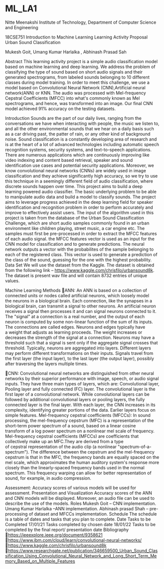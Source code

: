 # ML_LA1
Nitte Meenakshi Institute of Technology,
Department of Computer Science and Engineering

18CSE751 Introduction to Machine Learning Learning Activity Proposal
Urban Sound Classification

Mukesh Goit, Umang Kumar Harlalka , Abhinash Prasad Sah

Abstract
This learning activity project is a simple audio classification model based on machine learning and deep learning. We address the problem of classifying the type of sound based on short audio signals and their generated spectrograms, from labeled sounds belonging to 10 different classes during model training. In order to meet this challenge, we use a model based on Convolutional Neural Network (CNN),Artificial neural network(ANN) or KNN. The audio was processed with Mel-frequency Cepstral Coefficients (MFCC) into what's commonly known as Mel spectrograms, and hence, was transformed into an image. Our final CNN model achieved 91% accuracy on the testing datasets.

Introduction
Sounds are the part of our daily lives, ranging from the conversations we have when interacting with people, the music we listen to, and all the other environmental sounds that we hear on a daily basis such as a car driving past, the patter of rain, or any other kind of background noise. Sound classification is a constantly developing area of research and is at the heart of a lot of advanced technologies including automatic speech recognition systems, security systems, and text-to-speech applications. There are numerous applications which are continuously improving like video indexing and content based retrieval, speaker and sound identification use cases and potential security applications. Moreover, we know convolutional neural networks (CNNs) are widely used in image classification and they achieve significantly high accuracy, so we try to use this technique in a seemingly different field of audio classification, where discrete sounds happen over time. This project aims to build a deep learning powered audio classifier. The basic underlying problem to be able to manipulate audio data and build a model to classify sounds. The project aims to leverage progress achieved in the deep learning field for speaker identification and recognition problem in order to perform accurately and improve to effectively assist users. The input of the algorithm used in this project is taken from the database of the Urban Sound Classification Challenge, which are short audio samples commonly found in an urban environment like children playing, street music, a car engine etc. The samples must first be pre-processed in order to extract the MFCC features of each audio signal. the MFCC features vector is used as an input for the CNN model for classification and to generate predictions. The neural network outputs a vector with the probabilites of the sample belonging to each of the registered class. This vector is used to generate a prediction of the class of the sound, guessing for the one with the highest probability.
Data Set
We will use the dataset from the Kaggle. The dataset is obtained from the following link –
https://www.kaggle.com/chrisfilo/urbansound8k.
The dataset is present wav file and will contain 8732 entries of unique values.

Machine Learning Methods
ANN: An ANN is based on a collection of connected units or nodes called artificial neurons, which loosely model the neurons in a biological brain. Each connection, like the synapses in a biological brain, can transmit a signal to other neurons. An artificial neuron receives a signal then processes it and can signal neurons connected to it. The "signal" at a connection is a real number, and the output of each neuron is computed by some non-linear function of the sum of its inputs. The connections are called edges. Neurons and edges typically have a weight that adjusts as learning proceeds. The weight increases or decreases the strength of the signal at a connection. Neurons may have a threshold such that a signal is sent only if the aggregate signal crosses that threshold. Typically, neurons are aggregated into layers. Different layers may perform different transformations on their inputs. Signals travel from the first layer (the input layer), to the last layer (the output layer), possibly after traversing the layers multiple times.

CNN: Convolutional neural networks are distinguished from other neural networks by their superior performance with image, speech, or audio signal inputs. They have three main types of layers, which are: Convolutional layer, Pooling layer and fully connected (FC) layer. The convolutional layer is the first layer of a convolutional network. While convolutional layers can be followed by additional convolutional layers or pooling layers, the fully connected layer is the final layer. With each layer, the CNN increases in its complexity, identifying greater portions of the data. Earlier layers focus on simple features.
Mel-frequency cepstral coefficients (MFCCs): In sound processing, the mel-frequency cepstrum (MFC) is a representation of the short-term power spectrum of a sound, based on a linear cosine transform of a log power spectrum on a nonlinear mel scale of frequency.
Mel-frequency cepstral coefficients (MFCCs) are coefficients that collectively make up an MFC.They are derived from a type of cepstral representation of the audio clip (a nonlinear "spectrum-of-a-spectrum"). The difference between the cepstrum and the mel-frequency cepstrum is that in the MFC, the frequency bands are equally spaced on the mel scale, which approximates the human auditory system's response more closely than the linearly-spaced frequency bands used in the normal spectrum. This frequency warping can allow for better representation of sound, for example, in audio compression.

Assessment:
Accuracy scores of various models will be used for assessment.
Presentation and Visualization
Accuracy scores of the ANN and  CNN models will be displayed. Moreover, an audio file can be used to describe the use of the models.
Roles
Mukesh Goit – CNN implementation. 
Umang Kumar Harlalka –ANN  implementation.
Abhinash prasad Shah – pre-processing of dataset and MFCCs implementation.
Schedule
The schedule is a table of dates and tasks that you plan to complete.
Date	Tasks to be Completed
17/01/21	Tasks completed by chosen date
18/01/22	Tasks to be completed by the final report/ presentation date
Bibliography
https://ieeexplore.ieee.org/document/9358621
https://www.ibm.com/cloud/learn/convolutional-neural-networks/
https://www.kaggle.com/chrisfilo/urbansound8k
https://www.researchgate.net/publication/346659500_Urban_Sound_Classification_Using_Convolutional_Neural_Network_and_Long_Short_Term_Memory_Based_on_Multiple_Features
